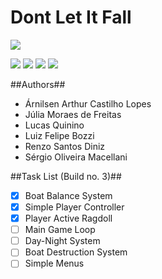 # Dont Let It Fall

![](https://upload.wikimedia.org/wikipedia/commons/9/93/No-logo.svg)

![](https://img.shields.io/github/stars/arnilsenarthur/dont-let-it-fall.svg) ![](https://img.shields.io/github/tag/arnilsenarthur/dont-let-it-fall.svg) ![](https://img.shields.io/github/release/arnilsenarthur/dont-let-it-fall.svg) ![](https://img.shields.io/github/issues/arnilsenarthur/dont-let-it-fall.svg)

##Authors##
- Árnilsen Arthur Castilho Lopes 
- Júlia Moraes de Freitas
- Lucas Quinino
- Luiz Felipe Bozzi
- Renzo Santos Diniz
- Sérgio Oliveira Macellani

##Task List (Build no. 3)##
- [x] Boat Balance System
- [x] Simple Player Controller
- [x] Player Active Ragdoll
- [ ] Main Game Loop
- [ ] Day-Night System
- [ ] Boat Destruction System
- [ ] Simple Menus
